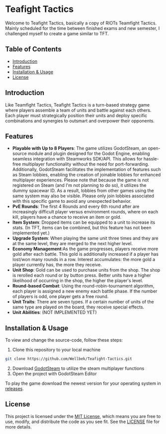 # Teafight Tactics

Welcome to Teafight Tactics, basically a copy of RIOTs Teamfight Tactics. Mainly scheduled for the time between finished exams and new semester, I challenged myself to create a game similar to TFT.

## Table of Contents

- [Introduction](#Introduction)
- [Features](#Features)
- [Installation & Usage](#Installation-&-Usage)
- [License](#License)

## Introduction

Like Teamfight Tactics, Teafight Tactics is a turn-based strategy game where players assemble a team of units and battle against each others. Each player must strategically position their units and deploy specific combinations and synergies to outsmart and overpower their opponents.

## Features

- **Playable with Up to 8 Players**: The game utilizes GodotSteam, an open-source module and plugin designed for the Godot Engine, enabling seamless integration with Steamworks SDK/API. This allows for hassle-free multiplayer functionality without the need for port-forwarding. Additionally, GodotSteam facilitates the implementation of features such as Steam lobbies, enabling the creation of joinable lobbies for enhanced multiplayer experiences.
Please note that because the game is not registered on Steam (and I'm not planning to do so), it utilizes the dummy spacewar ID. As a result, lobbies from other games using the same system may also be visible. Please only join lobbies associated with this specific game to avoid any unexpected behavior.
- **PvE Rounds**: The first 4 Rounds and every 6th round after are increasingly difficult player versus environment rounds, where on each kill, players have a chance to receive an item or gold.
- **Item System**:  Dropped items can be equipped to a unit to increase its stats. (In TFT, items can be combined, but this feature has not been implemented yet.)
- **Upgrade System**: When playing the same unit three times and they are at the same level, they are merged to the next higher level.
- **Economy Management**:As the game progresses, players receive more gold after each battle. This gold is additionally increased if a player has lost/won many rounds in a row. Interest accumulates: the more gold a player currently has, the more they receive.
- **Unit Shop**: Gold can be used to purchase units from the shop. The shop is rerolled each round or by button press. Better units have a higher likelihood of occurring in the shop, the higher the player's level.
- **Round-based Combat**: Using the round-robin-tournament algorithm, each player is assigned a new enemy each battle phase. If the number of players is odd, one player gets a free round.
- **Unit Traits**: There are seven types. If a certain number of units of the same type are played on the board, they receive special effects.
- **Unit Abilities**: (NOT IMPLEMENTED YET)

## Installation & Usage

To view and change the source-code, follow these steps:

1. Clone this repository to your local machine
  ```bash
  git clone https://github.com/Wellbek/Teafight-Tactics.git
  ```
2. Download [GodotSteam](https://godotsteam.com/) to utilize the steam multiplayer functions
3. Open the project with GodotSteam Editor

To play the game download the newest version for your operating system in [releases](https://github.com/Wellbek/Teafight-Tactics/releases).

## License

This project is licensed under the [MIT License](https://opensource.org/licenses/MIT), which means you are free to use, modify, and distribute the code as you see fit. See the [LICENSE](LICENSE) file for more details.
